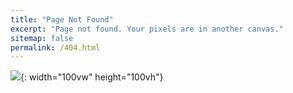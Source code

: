 ```yaml
---
title: "Page Not Found"
excerpt: "Page not found. Your pixels are in another canvas."
sitemap: false
permalink: /404.html
---
```


![](https://encrypted-tbn0.gstatic.com/images?q=tbn:ANd9GcQfEQzXbfYBTlRdxUGFGdzMi8hDELBdzdhX5w&usqp=CAU){: width="100vw" height="100vh"}

